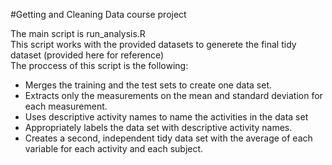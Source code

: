 #Getting and Cleaning Data course project

The main script is run_analysis.R  
This script works with the provided datasets to generete the final tidy dataset (provided here for reference)  
The proccess of this script is the following:

* Merges the training and the test sets to create one data set.
* Extracts only the measurements on the mean and standard deviation for each measurement. 
* Uses descriptive activity names to name the activities in the data set
* Appropriately labels the data set with descriptive activity names. 
* Creates a second, independent tidy data set with the average of each variable for each activity and each subject. 